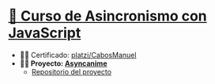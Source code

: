 # [📗 Curso de Asincronismo con JavaScript](https://platzi.com/cursos/asincronismo-js/)
- 👨‍🎓 Certificado: [platzi/CabosManuel](https://platzi.com/p/CabosManuel/curso/3175-asincronismo-js/diploma/detalle/)
- **👨‍💻 Proyecto: [Asyncanime](https://asyncanime.onrender.com/)**
  - [Repositorio del proyecto](https://github.com/CabosManuel/asyncanime)
